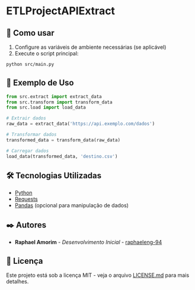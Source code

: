 # ETLProjectAPIExtract

## 🚀 Como usar

1. Configure as variáveis de ambiente necessárias (se aplicável)
2. Execute o script principal:

```bash
python src/main.py
```

## 📝 Exemplo de Uso

```python
from src.extract import extract_data
from src.transform import transform_data
from src.load import load_data

# Extrair dados
raw_data = extract_data('https://api.exemplo.com/dados')

# Transformar dados
transformed_data = transform_data(raw_data)

# Carregar dados
load_data(transformed_data, 'destino.csv')
```

## 🛠️ Tecnologias Utilizadas

- [Python](https://www.python.org/)
- [Requests](https://docs.python-requests.org/en/latest/)
- [Pandas](https://pandas.pydata.org/) (opcional para manipulação de dados)

## ✒️ Autores

* **Raphael Amorim** - *Desenvolvimento Inicial* - [raphaeleng-94](https://github.com/raphaeleng-94)

## 📄 Licença

Este projeto está sob a licença MIT - veja o arquivo [LICENSE.md](LICENSE.md) para mais detalhes.
